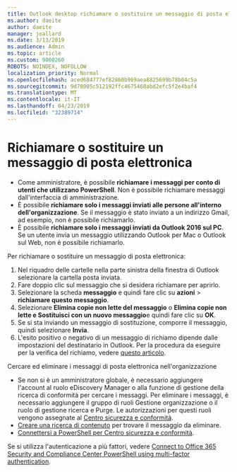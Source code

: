 ```yaml
---
title: Outlook desktop richiamare o sostituire un messaggio di posta elettronica
ms.author: daeite
author: daeite
manager: joallard
ms.date: 3/13/2019
ms.audience: Admin
ms.topic: article
ms.custom: 9000260
ROBOTS: NOINDEX, NOFOLLOW
localization_priority: Normal
ms.openlocfilehash: aced684777ef82860b969aea8825699b78b04c5a
ms.sourcegitcommit: 9d78905c512192ffc4675468abd2efc5f2e4baf4
ms.translationtype: MT
ms.contentlocale: it-IT
ms.lasthandoff: 04/23/2019
ms.locfileid: "32389714"
---
```

# <a name="recall-or-replace-an-email-message"></a>Richiamare o sostituire un messaggio di posta elettronica

- Come amministratore, è possibile **richiamare i messaggi per conto di utenti che utilizzano PowerShell**. Non è possibile richiamare messaggi dall'interfaccia di amministrazione.
- È possibile **richiamare solo i messaggi inviati alle persone all'interno dell'organizzazione**. Se il messaggio è stato inviato a un indirizzo Gmail, ad esempio, non è possibile richiamarlo.
- È possibile **richiamare solo i messaggi inviati da Outlook 2016 sul PC**. Se un utente invia un messaggio utilizzando Outlook per Mac o Outlook sul Web, non è possibile richiamarlo.

Per richiamare o sostituire un messaggio di posta elettronica:

1. Nel riquadro delle cartelle nella parte sinistra della finestra di Outlook selezionare la cartella posta inviata.
1. Fare doppio clic sul messaggio che si desidera richiamare per aprirlo.
1. Selezionare la scheda **messaggio** e quindi fare clic su **azioni** > **richiamare questo messaggio**.
1. Selezionare **Elimina copie non lette del messaggio** o **Elimina copie non lette e Sostituisci con un nuovo messaggio**e quindi fare clic su **OK**.
1. Se si sta inviando un messaggio di sostituzione, comporre il messaggio, quindi selezionare **Invia**.
1. L'esito positivo o negativo di un messaggio di richiamo dipende dalle impostazioni del destinatario in Outlook. Per la procedura da eseguire per la verifica del richiamo, vedere [questo articolo](https://support.office.com/article/35027f88-d655-4554-b4f8-6c0729a723a0).

Cercare ed eliminare i messaggi di posta elettronica nell'organizzazione

- Se non si è un amministratore globale, è necessario aggiungere l'account al ruolo eDiscovery Manager o alla funzione di gestione della ricerca di conformità per cercare i messaggi. Per eliminare i messaggi, è necessario aggiungere il gruppo di ruoli Gestione organizzazione o il ruolo di gestione ricerca e Purge. Le autorizzazioni per questi ruoli vengono assegnate al [Centro sicurezza e conformità](https://go.microsoft.com/fwlink/?linkid=2083731).
- [Creare una ricerca di contenuto](https://docs.microsoft.com/office365/securitycompliance/content-search) per trovare il messaggio da eliminare.
- [Connettersi a PowerShell per Centro sicurezza e conformità](https://docs.microsoft.com/powershell/exchange/office-365-scc/connect-to-scc-powershell/connect-to-scc-powershell?view=exchange-ps).

Se si utilizza l'autenticazione a più fattori, vedere [Connect to Office 365 Security and Compliance Center PowerShell using multi-factor authentication](https://docs.microsoft.com/powershell/exchange/office-365-scc/connect-to-scc-powershell/mfa-connect-to-scc-powershell?view=exchange-ps).